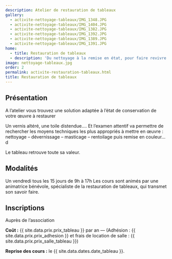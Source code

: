 ```yaml
---
description: Atelier de restauration de tableaux
gallery:
  - activite-nettoyage-tableaux/IMG_1348.JPG
  - activite-nettoyage-tableaux/IMG_1404.JPG
  - activite-nettoyage-tableaux/IMG_1382.JPG
  - activite-nettoyage-tableaux/IMG_1392.JPG
  - activite-nettoyage-tableaux/IMG_1389.JPG
  - activite-nettoyage-tableaux/IMG_1391.JPG
home:
  - title: Restauration de tableaux
  - description: 'Du nettoyage à la remise en état, pour faire revivre des tableaux anciens.'
image: nettoyage-tableaux.jpg
order: 2
permalink: activite-restauration-tableaux.html
title: Restauration de tableaux
---
```

## Présentation

A l’atelier vous trouvez une solution adaptée à l’état de conservation de votre œuvre à restaurer

Un vernis altéré, une toile distendue…. Et l’examen attentif va permettre de rechercher les moyens techniques les plus appropriés à mettre en œuvre : nettoyage – dévernissage – masticage – rentoilage  puis remise en couleur…d

Le tableau retrouve toute sa valeur.

## Modalités

Un vendredi tous les 15 jours de 9h à 17h
Les cours sont animés par une animatrice bénévole, spécialiste de la restauration de tableaux, qui transmet son savoir faire.

## Inscriptions

Auprès de l’association

**Coût :** {{ site.data.prix.prix_tableau }} par an — (Adhésion : {{ site.data.prix.prix_adhesion }} et frais de location de salle : {{ site.data.prix.prix_salle_tableau }})

**Reprise des cours :** le {{ site.data.dates.date_tableau }}.
